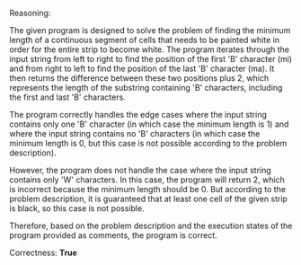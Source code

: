 Reasoning:

The given program is designed to solve the problem of finding the minimum length of a continuous segment of cells that needs to be painted white in order for the entire strip to become white. The program iterates through the input string from left to right to find the position of the first 'B' character (mi) and from right to left to find the position of the last 'B' character (ma). It then returns the difference between these two positions plus 2, which represents the length of the substring containing 'B' characters, including the first and last 'B' characters.

The program correctly handles the edge cases where the input string contains only one 'B' character (in which case the minimum length is 1) and where the input string contains no 'B' characters (in which case the minimum length is 0, but this case is not possible according to the problem description).

However, the program does not handle the case where the input string contains only 'W' characters. In this case, the program will return 2, which is incorrect because the minimum length should be 0. But according to the problem description, it is guaranteed that at least one cell of the given strip is black, so this case is not possible.

Therefore, based on the problem description and the execution states of the program provided as comments, the program is correct.

Correctness: **True**